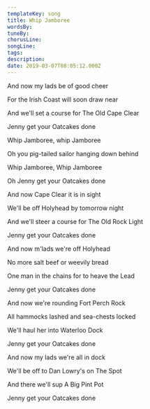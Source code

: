 ```yaml
---
templateKey: song
title: Whip Jamboree  
wordsBy:
tuneBy:
chorusLine:
songLine:
tags:
description:
date: 2019-03-07T08:05:12.000Z
---
```

And now my lads be of good cheer

For the Irish Coast will soon draw near

And we'll set a course for The Old Cape Clear

Jenny get your Oatcakes done

Whip Jamboree, whip Jamboree

Oh you pig-tailed sailor hanging down behind

Whip Jamboree, Whip Jamboree

Oh Jenny get your Oatcakes done

And now Cape Clear it is in sight

We'll be off Holyhead by tomorrow night

And we'll steer a course for The Old Rock Light

Jenny get your Oatcakes done

And now m'lads we're off Holyhead

No more salt beef or weevily bread

One man in the chains for to heave the Lead

Jenny get your Oatcakes done

And now we're rounding Fort Perch Rock

All hammocks lashed and sea-chests locked

We'll haul her into Waterloo Dock

Jenny get your Oatcakes done

And now my lads we're all in dock

We'll be off to Dan Lowry's on The Spot

And there we'll sup A Big Pint Pot

Jenny get your Oatcakes done
